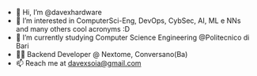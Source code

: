 - 👋 Hi, I’m @davexhardware
- 👀 I’m interested in ComputerSci-Eng, DevOps, CybSec, AI, ML e NNs and many others cool acronyms :D
- 🌱 I’m currently studying Computer Science Engineering @Politecnico di Bari
- 👨‍💻 Backend Developer @ Nextome, Conversano(Ba)
- 📫 Reach me at davexsoia@gmail.com
